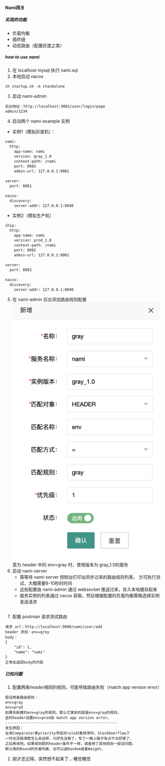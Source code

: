 #### Nami网关
##### 实现的功能
  + 负载均衡
  + 插件链
  + 动态路由（配置灰度之类）
##### how to use nami
1. 在 localhost mysql 执行 nami.sql
2. 本地启动 nacos
```
sh startup.sh -m standalone
```
3. 启动 nami-admin
```
后台地址：http://localhost:9001/user/login/page
admin/1234
```
4. 启动两个 nami-example 实例
+ 实例1（模拟灰度机）：
```
nami:
  http:
    app-name: nami
    version: gray_1.0
    context-path: /nami
    port: 8081
    admin-url: 127.0.0.1:9001
 
server:
  port: 8081
 
nacos:
  discovery:
    server-addr: 127.0.0.1:8848
```
+ 实例2（模拟生产机）
```
ship:
  http:
    app-name: nami
    version: prod_1.0
    context-path: /nami
    port: 8082
    admin-url: 127.0.0.1:9001
 
server:
  port: 8082
 
nacos:
  discovery:
    server-addr: 127.0.0.1:8848
```
5. 在 nami-admin 后台添加路由规则配置
   ![route_rule.png](nami/tutorial_images/route_rule.png)
   意为 header 中的 env=gray 时，使用版本为 gray_1.0的服务
6. 启动 nami-server
   + 需等待 nami-server 控制台打印出同步过来的路由规则列表，
   方可执行测试，大概需要8-10秒的时间
   + 这些配置由 nami-admin 通过 websocket 推送过来，存入本地缓存起来 
   + 服务实例的列表通过 nacos 获取，然后根据配置的负载均衡策略选择实例发送请求
   ```
7. 配置 postman 请求测试路由
```
请求 url：http://localhost:9000/nami/user/add
header 添加：env=grey
body：
{
    "id": 1,
    "name": "nami"
}
正常会返回body的内容
```
##### 已知问题
1. 配置两条header相同的规则，可能导致路由失败（match app version error）
```
假设两条路由规则：
env=gray
env=prod
如果先新建的env=gray的规则，那么它拿到的就是env=gray的规则，
这时header设置env=prod会 match app version error。
---------------------------------------------------
发生原因：
在用Comparator拿priority字段对rule对象排序时，StackOverflow了
一时也没搞清楚怎么会这样，只好先注释了，写了一晚上脑子有点不太好使了，
之后再改吧。如果规则配的header条件不一样，或者用了其他规则一般没问题。
默认用的Round的负载均衡，也可以选Random或者Weight。
```
2. 刚才还记得，突然想不起来了... 睡觉睡觉
